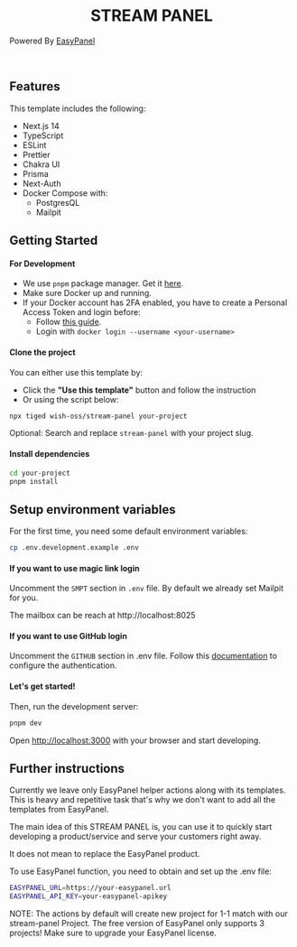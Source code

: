 <h1 align="center">STREAM PANEL</h1>

Powered By [EasyPanel](https://easypanel.io/)

<br/>

## Features

This template includes the following:

- Next.js 14
- TypeScript
- ESLint
- Prettier
- Chakra UI
- Prisma
- Next-Auth
- Docker Compose with:
    - PostgresQL
    - Mailpit

## Getting Started

#### For Development

- We use `pnpm` package manager. Get it [here](https://pnpm.io/installation).
- Make sure Docker up and running.
- If your Docker account has 2FA enabled, you have to create a Personal Access Token and login before:
    - Follow [this guide](https://docs.docker.com/docker-hub/access-tokens/).
    - Login with `docker login --username <your-username>`

#### Clone the project

You can either use this template by:

- Click the **"Use this template"** button and follow the instruction
- Or using the script below:

```bash
npx tiged wish-oss/stream-panel your-project
```

Optional: Search and replace `stream-panel` with your project slug.

#### Install dependencies

```bash
cd your-project
pnpm install
```

## Setup environment variables

For the first time, you need some default environment variables:

```bash
cp .env.development.example .env
```

#### If you want to use magic link login

Uncomment the `SMPT` section in `.env` file. By default we already set Mailpit for you.

The mailbox can be reach at http://localhost:8025


#### If you want to use GitHub login

Uncomment the `GITHUB` section in .env file. Follow this [documentation](https://docs.github.com/en/apps/oauth-apps/building-oauth-apps/creating-an-oauth-app) to configure the authentication.

#### Let's get started!

Then, run the development server:

```bash
pnpm dev
```

Open [http://localhost:3000](http://localhost:3000) with your browser and start developing.

## Further instructions

Currently we leave only EasyPanel helper actions along with its templates. This is heavy and repetitive task that's why we don't want to add all the templates from EasyPanel.

The main idea of this STREAM PANEL is, you can use it to quickly start developing a product/service and serve your customers right away.

It does not mean to replace the EasyPanel product.

To use EasyPanel function, you need to obtain and set up the .env file:

```bash
EASYPANEL_URL=https://your-easypanel.url
EASYPANEL_API_KEY=your-easypanel-apikey
```

NOTE: The actions by default will create new project for 1-1 match with our stream-panel Project. The free version of EasyPanel only supports 3 projects!
Make sure to upgrade your EasyPanel license.
